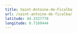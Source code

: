 ```yaml
---
title: Saint-Antoine-de-Ficalba
url: /saint-antoine-de-ficalba/
latitude: 44.3327778
longitude: 0.7169444
---
```

